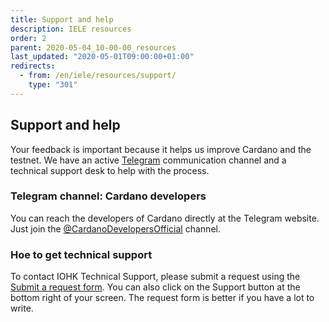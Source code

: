 ```yaml
---
title: Support and help
description: IELE resources
order: 2
parent: 2020-05-04_10-00-00_resources
last_updated: "2020-05-01T09:00:00+01:00"
redirects:
  - from: /en/iele/resources/support/
    type: "301"
---
```

## Support and help

Your feedback is important because it helps us improve Cardano and the testnet. We have an active [Telegram](https://t.me/CardanoDevelopersOfficial) communication channel and a technical support desk to help with the process.

### Telegram channel: Cardano developers

You can reach the developers of Cardano directly at the Telegram website. Just join the [@CardanoDevelopersOfficial](https://t.me/CardanoDevelopersOfficial) channel.

### Hoe to get technical support

To contact IOHK Technical Support, please submit a request using the [Submit a request form](https://iohk.zendesk.com/hc/en-us/requests/new). You can also click on the Support button at the bottom right of your screen. The request form is better if you have a lot to write.
